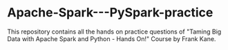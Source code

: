 # Apache-Spark---PySpark-practice
This repository contains all the hands on practice questions of "Taming Big Data with Apache Spark and Python - Hands On!" Course by Frank Kane.

